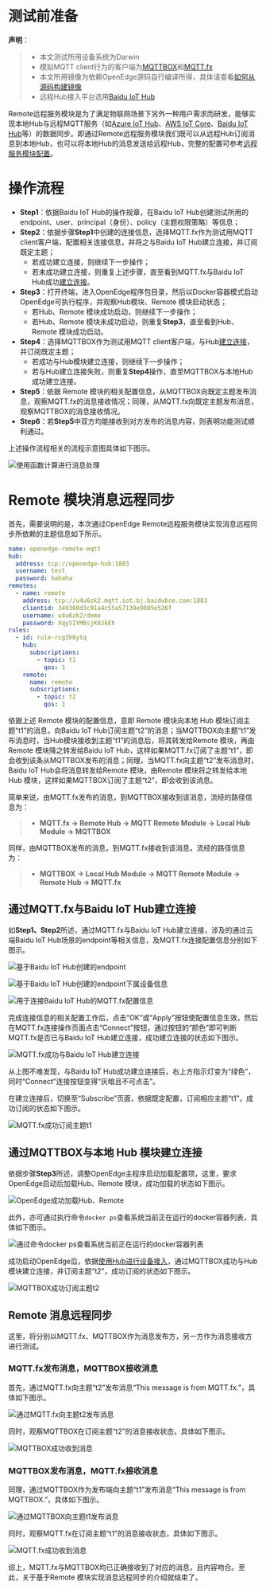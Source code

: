 # 测试前准备

**声明**：

> + 本文测试所用设备系统为Darwin
> + 模拟MQTT client行为的客户端为[MQTTBOX](../Resources-download.md#下载MQTTBOX客户端)和[MQTT.fx](../Resources-download.md#下载MQTT.fx客户端)
> + 本文所用镜像为依赖OpenEdge源码自行编译所得，具体请查看[如何从源码构建镜像](../setup/Build-OpenEdge-from-Source.md)
> + 远程Hub接入平台选用[Baidu IoT Hub](https://cloud.baidu.com/product/iot.html)

Remote远程服务模块是为了满足物联网场景下另外一种用户需求而研发，能够实现本地Hub与远程MQTT服务（如[Azure IoT Hub](https://azure.microsoft.com/en-us/services/iot-hub/)、[AWS IoT Core](https://amazonaws-china.com/iot-core/)、[Baidu IoT Hub](https://cloud.baidu.com/product/iot.html)等）的数据同步。即通过Remote远程服务模块我们既可以从远程Hub订阅消息到本地Hub，也可以将本地Hub的消息发送给远程Hub，完整的配置可参考[远程服务模块配置](./Config-interpretation.md#远程服务模块配置)。

# 操作流程

- **Step1**：依据Baidu IoT Hub的操作规章，在Baidu IoT Hub创建测试所用的endpoint、user、principal（身份）、policy（主题权限策略）等信息；
- **Step2**：依据步骤**Step1**中创建的连接信息，选择MQTT.fx作为测试用MQTT client客户端，配置相关连接信息，并将之与Baidu IoT Hub建立连接，并订阅既定主题；
  - 若成功建立连接，则继续下一步操作；
  - 若未成功建立连接，则重复上述步骤，直至看到MQTT.fx与Baidu IoT Hub成功[建立连接](https://cloud.baidu.com/doc/IOT/GettingStarted.html#.E6.95.B0.E6.8D.AE.E5.9E.8B.E9.A1.B9.E7.9B.AE)。
- **Step3**：打开终端，进入OpenEdge程序包目录，然后以Docker容器模式启动OpenEdge可执行程序，并观察Hub模块、Remote 模块启动状态；
  - 若Hub、Remote 模块成功启动，则继续下一步操作；
  - 若Hub、Remote 模块未成功启动，则重复**Step3**，直至看到Hub、Remote 模块成功启动。
- **Step4**：选择MQTTBOX作为测试用MQTT client客户端，与Hub[建立连接](./Device-connect-to-OpenEdge-with-hub-module.md)，并订阅既定主题；
    - 若成功与Hub模块建立连接，则继续下一步操作；
    - 若与Hub建立连接失败，则重复**Step4**操作，直至MQTTBOX与本地Hub成功建立连接。
- **Step5**：依据 Remote 模块的相关配置信息，从MQTTBOX向既定主题发布消息，观察MQTT.fx的消息接收情况；同理，从MQTT.fx向既定主题发布消息，观察MQTTBOX的消息接收情况。
- **Step6**：若**Step5**中双方均能接收到对方发布的消息内容，则表明功能测试顺利通过。

上述操作流程相关的流程示意图具体如下图示。

![使用函数计算进行消息处理](../../images/tutorials/remote/openedge-remote-flow.png)

# Remote 模块消息远程同步

首先，需要说明的是，本次通过OpenEdge Remote远程服务模块实现消息远程同步所依赖的主题信息如下所示。

```yaml
name: openedge-remote-mqtt
hub:
  address: tcp://openedge-hub:1883
  username: test
  password: hahaha
remotes:
  - name: remote
    address: tcp://u4u6zk2.mqtt.iot.bj.baidubce.com:1883
    clientid: 349360d3c91a4c55a57139e9085e526f
    username: u4u6zk2/demo
    password: XqySIYMBsjK0JkEh
rules:
  - id: rule-rcg3k6ytq
    hub:
      subscriptions:
        - topic: t1
          qos: 1
    remote:
      name: remote
      subscriptions:
        - topic: t2
          qos: 1
```

依据上述 Remote 模块的配置信息，意即 Remote 模块向本地 Hub 模块订阅主题“t1”的消息，向Baidu IoT Hub订阅主题“t2”的消息；当MQTTBOX向主题“t1”发布消息时，当Hub模块接收到主题“t1”的消息后，将其转发给Remote 模块，再由Remote 模块降之转发给Baidu IoT Hub，这样如果MQTT.fx订阅了主题“t1”，即会收到该条从MQTTBOX发布的消息；同理，当MQTT.fx向主题“t2”发布消息时，Baidu IoT Hub会将消息转发给Remote 模块，由Remote 模块将之转发给本地 Hub 模块，这样如果MQTTBOX订阅了主题“t2”，即会收到该消息。

简单来说，由MQTT.fx发布的消息，到MQTTBOX接收到该消息，流经的路径信息为：

> + **MQTT.fx -> Remote Hub -> MQTT Remote Module -> Local Hub Module -> MQTTBOX**

同样，由MQTTBOX发布的消息，到MQTT.fx接收到该消息，流经的路径信息为：

> + **MQTTBOX -> Local Hub Module -> MQTT Remote Module -> Remote Hub -> MQTT.fx**

## 通过MQTT.fx与Baidu IoT Hub建立连接

如**Step1、Step2**所述，通过MQTT.fx与Baidu IoT Hub建立连接，涉及的通过云端Baidu IoT Hub场景的endpoint等相关信息，及MQTT.fx连接配置信息分别如下图示。

![基于Baidu IoT Hub创建的endpoint](../../images/tutorials/remote/cloud-iothub-config.png)

![基于Baidu IoT Hub创建的endpoint下属设备信息](../../images/tutorials/remote/cloud-iothub-user-config.png)

![用于连接Baidu IoT Hub的MQTT.fx配置信息](../../images/tutorials/remote/mqttfx-connect-hub-config.png)

完成连接信息的相关配置工作后，点击“OK”或“Apply”按钮使配置信息生效，然后在MQTT.fx连接操作页面点击“Connect”按钮，通过按钮的“颜色”即可判断MQTT.fx是否已与Baidu IoT Hub建立连接，成功建立连接的状态如下图示。

![MQTT.fx成功与Baidu IoT Hub建立连接](../../images/tutorials/remote/mqttfx-connect-success.png)

从上图不难发现，与Baidu IoT Hub成功建立连接后，右上方指示灯变为“绿色”，同时“Connect”连接按钮变得“灰暗且不可点击”。

在建立连接后，切换至“Subscribe”页面，依据既定配置，订阅相应主题“t1”，成功订阅的状态如下图示。

![MQTT.fx成功订阅主题t1](../../images/tutorials/remote/mqttfx-sub-t1-success.png)

## 通过MQTTBOX与本地 Hub 模块建立连接

依据步骤**Step3**所述，调整OpenEdge主程序启动加载配置项，这里，要求OpenEdge启动后加载Hub、Remote 模块，成功加载的状态如下图示。

![OpenEdge成功加载Hub、Remote](../../images/tutorials/remote/openedge-hub-remote-start.png)

此外，亦可通过执行命令`docker ps`查看系统当前正在运行的docker容器列表，具体如下图示。

![通过命令docker ps查看系统当前正在运行的docker容器列表](../../images/tutorials/remote/openedge-docker-ps-hub-remote-run.png)

成功启动OpenEdge后，依据[使用Hub进行设备接入](./Device-connect-to-OpenEdge-with-hub-module.md)，通过MQTTBOX成功与Hub模块建立连接，并订阅主题“t2”，成功订阅的状态如下图示。

![MQTTBOX成功订阅主题t2](../../images/tutorials/remote/mqttbox-sub-t2-success.png)

## Remote 消息远程同步

这里，将分别以MQTT.fx、MQTTBOX作为消息发布方，另一方作为消息接收方进行测试。

### MQTT.fx发布消息，MQTTBOX接收消息

首先，通过MQTT.fx向主题“t2”发布消息“This message is from MQTT.fx.”，具体如下图示。

![通过MQTT.fx向主题t2发布消息](../../images/tutorials/remote/mqttfx-pub-t2-success.png)

同时，观察MQTTBOX在订阅主题“t2”的消息接收状态，具体如下图示。

![MQTTBOX成功收到消息](../../images/tutorials/remote/mqttbox-receive-t2-message-success.png)

### MQTTBOX发布消息，MQTT.fx接收消息

同理，通过MQTTBOX作为发布端向主题“t1”发布消息“This message is from MQTTBOX.”，具体如下图示。

![通过MQTTBOX向主题t1发布消息](../../images/tutorials/remote/mqttbox-pub-t1-success.png)

同时，观察MQTT.fx在订阅主题“t1”的消息接收状态，具体如下图示。

![MQTT.fx成功收到消息](../../images/tutorials/remote/mqttfx-receive-t1-message-success.png)

综上，MQTT.fx与MQTTBOX均已正确接收到了对应的消息，且内容吻合。至此，关于基于Remote 模块实现消息远程同步的介绍就结束了。
